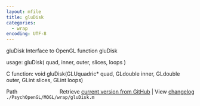 ```yaml
---
layout: mfile
title: gluDisk
categories:
  - wrap
encoding: UTF-8
---
```


gluDisk  Interface to OpenGL function gluDisk

usage:  gluDisk( quad, inner, outer, slices, loops )

C function:  void gluDisk(GLUquadric\* quad, GLdouble inner, GLdouble outer, GLint slices, GLint loops)


<div class="code_header" style="text-align:right;">
  <span style="float:left;">Path&nbsp;&nbsp;</span> <span class="counter">Retrieve <a href=
  "https://raw.github.com/Psychtoolbox-3/Psychtoolbox-3/beta/./PsychOpenGL/MOGL/wrap/gluDisk.m">current version from GitHub</a> | View <a href=
  "https://github.com/Psychtoolbox-3/Psychtoolbox-3/commits/beta/./PsychOpenGL/MOGL/wrap/gluDisk.m">changelog</a></span>
</div>
<div class="code">
  <code>./PsychOpenGL/MOGL/wrap/gluDisk.m</code>
</div>
